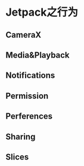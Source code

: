 # Jetpack之行为

## CameraX

## Media&Playback

## Notifications

## Permission

## Perferences

## Sharing

## Slices